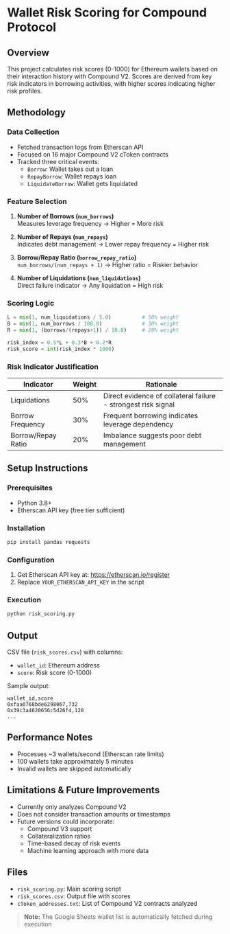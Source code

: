 # Wallet Risk Scoring for Compound Protocol

## Overview
This project calculates risk scores (0-1000) for Ethereum wallets based on their interaction history with Compound V2. Scores are derived from key risk indicators in borrowing activities, with higher scores indicating higher risk profiles.

## Methodology

### Data Collection
- Fetched transaction logs from Etherscan API
- Focused on 16 major Compound V2 cToken contracts
- Tracked three critical events:
  - `Borrow`: Wallet takes out a loan
  - `RepayBorrow`: Wallet repays loan
  - `LiquidateBorrow`: Wallet gets liquidated

### Feature Selection
1. **Number of Borrows (`num_borrows`)**  
   Measures leverage frequency → Higher = More risk

2. **Number of Repays (`num_repays`)**  
   Indicates debt management → Lower repay frequency = Higher risk

3. **Borrow/Repay Ratio (`borrow_repay_ratio`)**  
   `num_borrows/(num_repays + 1)` → Higher ratio = Riskier behavior

4. **Number of Liquidations (`num_liquidations`)**  
   Direct failure indicator → Any liquidation = High risk

### Scoring Logic
```python
L = min(1, num_liquidations / 5.0)          # 50% weight
B = min(1, num_borrows / 100.0)             # 30% weight
R = min(1, (borrows/(repays+1)) / 10.0)     # 20% weight

risk_index = 0.5*L + 0.3*B + 0.2*R
risk_score = int(risk_index * 1000)
```

### Risk Indicator Justification
| Indicator | Weight | Rationale |
|-----------|--------|-----------|
| Liquidations | 50% | Direct evidence of collateral failure - strongest risk signal |
| Borrow Frequency | 30% | Frequent borrowing indicates leverage dependency |
| Borrow/Repay Ratio | 20% | Imbalance suggests poor debt management |

## Setup Instructions

### Prerequisites
- Python 3.8+
- Etherscan API key (free tier sufficient)

### Installation
```bash
pip install pandas requests
```

### Configuration
1. Get Etherscan API key at: https://etherscan.io/register
2. Replace `YOUR_ETHERSCAN_API_KEY` in the script

### Execution
```bash
python risk_scoring.py
```

## Output
CSV file (`risk_scores.csv`) with columns:
- `wallet_id`: Ethereum address
- `score`: Risk score (0-1000)

Sample output:
```
wallet_id,score
0xfaa0768bde6298067,732
0x39c3a4620656c5d26f4,120
...
```

## Performance Notes
- Processes ~3 wallets/second (Etherscan rate limits)
- 100 wallets take approximately 5 minutes
- Invalid wallets are skipped automatically

## Limitations & Future Improvements
- Currently only analyzes Compound V2
- Does not consider transaction amounts or timestamps
- Future versions could incorporate:
  - Compound V3 support
  - Collateralization ratios
  - Time-based decay of risk events
  - Machine learning approach with more data

## Files
- `risk_scoring.py`: Main scoring script
- `risk_scores.csv`: Output file with scores
- `cToken_addresses.txt`: List of Compound V2 contracts analyzed

> **Note:** The Google Sheets wallet list is automatically fetched during execution
